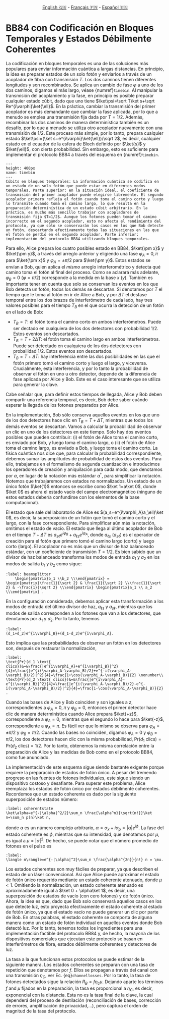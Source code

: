 <p style="text-align: center;">
    <a id="linken" href="../../../../en/content/index.html">English &#x1F1EC;&#x1F1E7;</a> - 
    <a id="linkfr" href="../../../../fr/content/index.html">Français &#x1F1EB;&#x1F1F7;</a> - 
    <a id="linkes" href="../../../../es/content/index.html">Español &#x1F1EA;&#x1F1F8;</a>
</p>
<script>
    currentPage = window.location.href;
    beforeLang = currentPage.slice(0, currentPage.indexOf("content") - 3);
    afterLang = currentPage.slice(currentPage.indexOf("content"));
    document.getElementById("linken").href = beforeLang + "en/" + afterLang;
    document.getElementById("linkfr").href = beforeLang + "fr/" + afterLang;
    document.getElementById("linkes").href = beforeLang + "es/" + afterLang;
</script>



# BB84 con Codificación en Bloques Temporales y Estados Débilmente Coherentes

La codificación en bloques temporales es una de las soluciones más populares para enviar información cuántica a largas distancias. En principio, la idea es preparar estados de un solo fotón y enviarlos a través de un acoplador de fibra con transmisión $T$. Los dos caminos tienen diferentes longitudes y son recombinados. Se aplica un cambio de fase $\varphi$  a uno de los dos caminos, digamos el más largo, véase {numref}`timebin`. Al manipular la transmisión del acoplamiento y la fase, en principio es posible preparar cualquier estado cúbit, dado que uno tiene $\ket\psi=\sqrt T\ket s+\sqrt Re^{i\varphi}\ket{\ell}$. En la práctica, cambiar la transmisión del primer acoplador es más demandante que cambiar la fase aplicada, por lo que a menudo se emplea una transmisión fija dada por $T=1/2$. Además, recombinar los dos caminos de manera determinística también es un desafío, por lo que a menudo se utiliza otro acoplador nuevamente con una transmisión de $1/2$. Este proceso más simple, por lo tanto, prepara cualquier estado $\ket\psi=(\ket s+e^{i\varphi}\ket{\ell})/\sqrt 2$, es decir, cualquier estado en el ecuador de la esfera de Bloch definido por $\ket{s}$ y $\ket{\ell}$, con cierta probabilidad. Sin embargo, esto es suficiente para implementar el protocolo BB84 a través del esquema en {numref}`timebin`.

<!--Luke: Maybe we should mention that R is just the coefficient normalizing the state based on T?-->

```{figure} ./TimeBin.png
---
height: 400px
name: timebin
---
Cúbits en bloques temporales: La información cuántica se codifica en un estado de un solo fotón que puede estar en diferentes modos temporales. Parte superior: en la situación ideal, el coeficiente de transmisión del primer acoplador puede elegirse libremente. El segundo acoplador primero refleja el fotón cuando toma el camino corto y luego lo transmite cuando toma el camino largo, lo que resulta en la preparación determinística de un estado cúbit arbitrario. En la práctica, es mucho más sencillo trabajar con acopladores de transmisión fija $T=1/2$. Aunque los fotones pueden tomar el camino incorrecto en el segundo acoplador, esto no afecta el rendimiento del protocolo, ya que solo se conservarán los casos en los que Bob detecte un fotón, descartando efectivamente todas las situaciones en las que el fotón se perdió en el segundo acoplador. Parte inferior: implementación del protocolo BB84 utilizando bloques temporales.
```

Para ello, Alice prepara los cuatro posibles estado en BB84, $\ket{\pm x}$ y $\ket{\pm y}$, a través del arreglo anterior y eligiendo una fase $\varphi_A=0,\pi$ para $\ket{\pm x}$ y $\varphi_A=\pm\pi/2$ para $\ket{\pm y}$. Estos estados se envían a Bob, quien aplica el *mismo* arreglo interferométrico y detecta qué camino toma el fotón al final del proceso. Como se aclarará más adelante, $\varphi_B=0$ ($\varphi=\pi/2$) corresponde a la medida en la base $x$ ($y$). También es importante tener en cuenta que solo se conservan los eventos en los que Bob detecta un fotón; todos los demás se descartan. Si denotamos por $T$ el tiempo que le toma al fotón en ir de Alice a Bob, y por $\Delta T$ el desfase temporal entre los dos brazos de interferómetro de cada lado, hay tres valores posibles para el tiempo $T_B$ en el que ocurra la detección de un fotón en el lado de Bob:

- $T_B=T$: el fotón toma el camino corto en ambos interferómetros. Puede ser dectado en cualquiera de los dos detectores con probabilidad $1/2$. Estos eventos son descartados.
- $T_B=T+2\Delta T$: el fotón toma el camino largo en ambos interferómetros. Puede ser detectado en cualquiera de los dos detectores con probailidad $1/2$. Estos eventos son descartados.
- $T_B=T+\Delta T$: hay interferencia entre las dos posibilidades en las que el fotón primero tomó el camino corto y luego el largo, y viceversa. Crucialmente, esta interferencia, y por lo tanto la probabilidad de observar el fotón en uno u otro detector, depende de la diferencia de fase aplicada por Alice y Bob. Este es el caso interesante que se utiliza para generar la clave.

Cabe señalar que, para definir estos tiempos de llegada, Alice y Bob deben compartir una referencia temporal, es decir, Bob debe saber cuándo esperar la llegada de los fotones preparados por Alice.

En la implementación, Bob sólo conserva aquellos eventos en los que uno de los dos detectores hace clic en $T_B=T+\Delta T$, mientras que todos los demás eventos se descartan. Vamos a calcular la probabilidad de observar un clic en uno de los detectores en este tiempo. Solo hay dos eventos posibles que pueden contribuir: (i) el fotón de Alice toma el camino corto, es enviado por Bob, y luego toma el camino largo, o (ii) el fotón de Alice toma el camino largo, es enviado a Bob, y luego toma el camino corto. La física cuántica nos dice que, para calcular la probabilidad correspondiente, debemos sumar las amplitudes de probabilidad de estos dos eventos. Para ello, trabajamos en el formalismo de segunda cuantización e introducimos los operadores de creación y aniquilación para cada modo, que denotamos por $a$, en lugar de la notación más estándar $a^\dagger$, para simplificar la notación. Notemos que trabajaremos con estados no normalizados. Un estado de un único fotón $\ket{1}$ entonces se escribe como $\ket 1=a\ket 0$, donde $\ket 0$ es ahora el estado vacío del campo electromagnético (ninguno de estos estados debería confundirse con los elementos de la base computacional).


El estado que sale del laboratorio de Alice es $(a_s+e^{i\varphi_A}a_\ell)\ket 0$, es decir, la superposición de un fotón que tomó el camino corto y el largo, con la fase correspondiente. Para simplificar aún más la notación, omitimos el estado de vacío. El estado que llega al último acoplador de Bob en el tiempo $T+\Delta T$ es $a_{s\ell}e^{i\varphi_B}+a_{\ell s}e^{i\varphi_A}$, donde $a_{\ell s}$ ($a_{s\ell}$) es el operador de creación para el fotón que primero tomó el camino largo (corto) y luego corto (largo). El acoplador no es más que un divisor de haz balanceado estándar, con un coeficiente de transmisión $T=1/2$. Es bien sabido que un divisor de haz balanceado transforma los modos de entrada $a_1$ y $a_2$ en los modos de salida $b_1$ y $b_2$ como sigue:

```{math}
:label: beamsplitter
    \begin{pmatrix}b_1 \\b_2 \\\end{pmatrix} =     \begin{pmatrix}\frac{1}{\sqrt 2} & \frac{1}{\sqrt 2} \\\frac{1}{\sqrt 2} & -\frac{1}{\sqrt 2} \\\end{pmatrix} \begin{pmatrix}a_1 \\ a_2 \\\end{pmatrix} .
```

En la configuración considerada, debemos aplicar esta transformación a los modos de entrada del último divisor de haz, $a_{\ell s}$ y $a_{s\ell}$, mientras que los modos de salida corresponden a los fotones que van a los detectores, que denotamos por $d_1$ y $d_2$. Por lo tanto, tenemos

```{math}
:label: 
(d_1+d_2)e^{i\varphi_B}+(d_1-d_2)e^{i\varphi_A}. 
```

Esto implica que las probabilidades de observar un fotón en los detectores son, después de restaurar la normalización, 

```{math}
:label: 
\text{Pr}(d_1 \text{ clics})&=&\frac{|e^{i\varphi_A}+e^{i\varphi_B}|^2}{4}=\frac{|e^{i(\varphi_A-\varphi_B)/2}+e^{-i(\varphi_A-\varphi_B)/2}|^2}{4}=\frac{1+\cos(\varphi_A-\varphi_B)}{2} \nonumber\\
\text{Pr}(d_2 \text{ clics})&=&\frac{|e^{i\varphi_A}-e^{i\varphi_B}|^2}{4}=\frac{|e^{i(\varphi_A-\varphi_B)/2}-e^{-i(\varphi_A-\varphi_B)/2}|^2}{4}=\frac{1-\cos(\varphi_A-\varphi_B)}{2} .
```

Cuando las bases de Alice y Bob coinciden y son iguales a $z$, correspondientes a $\varphi_A=0,\pi$ y $\varphi_B=0$, entonces el primer detector hace clic de manera determinística cuando Alice prepara $\ket{+z}$, correspondiente a $\varphi_A=0$, mientras que el segundo lo hace para $\ket{-z}$, correspondiente a $\varphi_A=\pi$. Es fácil ver que lo mismo se observa para $\varphi_A=\pm\pi/2$ y $\varphi_B=\pi/2$. Cuando las bases no coinciden, digamos $\varphi_A=0$ y $\varphi_B=\pi/2$, los dos detectores hacen clic con la misma probabilidad, $\text{Pr}(d_1 \text{ clics})=\text{Pr}(d_2 \text{ clics})=1/2$. Por lo tanto, obtenemos la misma correlación entre la preparación de Alice y las medidas de Bob como en el protocolo BB84, como fue anunciado.

La implementación de este esquema sigue siendo bastante exigente porque requiere la preparación de estados de fotón único. A pesar del tremendo progreso en las fuentes de fotones individuales, este sigue siendo un dispositivo costoso y desafiante. Para superar este problema, Alice reemplaza los estados de fotón único por estados débilmente coherentes. Recordemos que un estado coherente es dado por la siguiente superposición de estados número:

```{math}
:label: coherentstate
\ket\alpha=e^{-|\alpha|^2/2}\sum_n \frac{\alpha^n}{\sqrt{n!}}\ket n=\sum_n p(n)\ket n,
```

donde $\alpha$ es un número complejo arbitrario, $\alpha=\alpha_x+i\alpha_p=|\alpha|e^{i\phi}$. La fase del estado coherente es $\phi$, mientras que su intensidad, que denotamos por $\mu$, es igual a $\mu=|\alpha|^2$. De hecho, se puede notar que el número promedio de fotones en el pulso es

```{math}
:label:
\langle n\rangle=e^{-|\alpha|^2}\sum_n \frac{\alpha^{2n}}{n!} n = \mu.
```

Los estados coherentes son muy fáciles de preparar, ya que describen el estado de un láser convencional. Así que Alice puede aproximar el estado de fotón único requerido mediante un estado coherente atenuado, donde $\mu<1$. Omitiendo la normalización, un estado coherente atenuado es aproximadamente igual a $\ket 0 + \alpha\ket 1$, es decir, una superposición de estados de vacío (con cero fotones) y de fotón único. Ahora, la idea es que, dado que Bob solo conservará aquellos casos en los que detecte luz, esto proyecta efectivamente el estado coherente al estado de fotón único, ya que el estado vacío no puede generar un clic por parte de Bob. En otras palabras, el estado coherente se comporta de alguna manera como un estado de fotón individual en aquellos eventos donde Bob detectó luz. Por lo tanto, tenemos todos los ingredientes para una implementación factible del protocolo BB84 y, de hecho, la mayoría de los dispositivos comerciales que ejecutan este protocolo se basan en interferómetros de fibra, estados débilmente coherentes y detectores de luz.

La tasa a la que funcionan estos protocolos se puede estimar de la siguiente manera. Los estados coherentes se preparan con una tasa de repetición que denotamos por $f$. Ellos se propagan a través del canal con una transmisión $\eta_C$, ver Ec. {eq}`channellosses`. Por lo tanto, la tasa de fotones detectados sigue la relación $R_B=f\eta_c\mu$. Dejando aparte los términos $f$ and $\mu$ fijados en la preparación, la tasa es proporcional a $\eta_C$, es decir, exponencial con la distancia. Esta no es la tasa final de la clave, la cual dependerá del proceso de destilación (reconciliación de bases, corrección de errores, amplificación de privacidad,...), pero captura el orden de magnitud de la tasa del protocolo.




